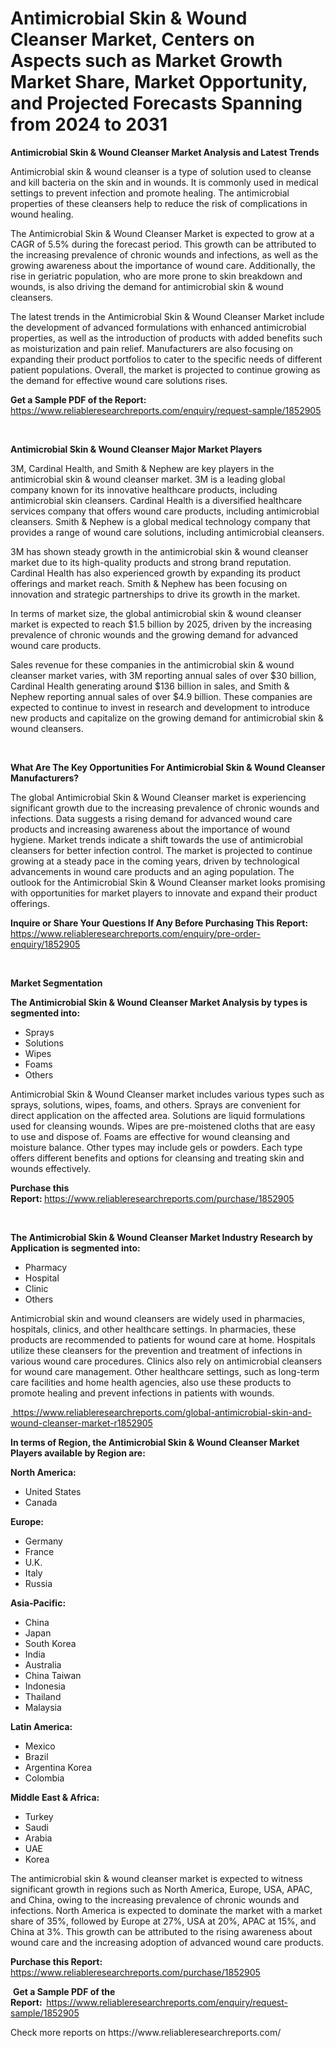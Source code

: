 <p><h1>Antimicrobial Skin & Wound Cleanser Market, Centers on Aspects such as Market Growth Market Share, Market Opportunity, and Projected Forecasts Spanning from 2024 to 2031</h1></p><p><strong>Antimicrobial Skin & Wound Cleanser Market Analysis and Latest Trends</strong></p>
<p><p>Antimicrobial skin & wound cleanser is a type of solution used to cleanse and kill bacteria on the skin and in wounds. It is commonly used in medical settings to prevent infection and promote healing. The antimicrobial properties of these cleansers help to reduce the risk of complications in wound healing.</p><p>The Antimicrobial Skin & Wound Cleanser Market is expected to grow at a CAGR of 5.5% during the forecast period. This growth can be attributed to the increasing prevalence of chronic wounds and infections, as well as the growing awareness about the importance of wound care. Additionally, the rise in geriatric population, who are more prone to skin breakdown and wounds, is also driving the demand for antimicrobial skin & wound cleansers.</p><p>The latest trends in the Antimicrobial Skin & Wound Cleanser Market include the development of advanced formulations with enhanced antimicrobial properties, as well as the introduction of products with added benefits such as moisturization and pain relief. Manufacturers are also focusing on expanding their product portfolios to cater to the specific needs of different patient populations. Overall, the market is projected to continue growing as the demand for effective wound care solutions rises.</p></p>
<p><strong>Get a Sample PDF of the Report:&nbsp;</strong> <a href="https://www.reliableresearchreports.com/enquiry/request-sample/1852905">https://www.reliableresearchreports.com/enquiry/request-sample/1852905</a></p>
<p>&nbsp;</p>
<p><strong>Antimicrobial Skin & Wound Cleanser Major Market Players</strong></p>
<p><p>3M, Cardinal Health, and Smith & Nephew are key players in the antimicrobial skin & wound cleanser market. 3M is a leading global company known for its innovative healthcare products, including antimicrobial skin cleansers. Cardinal Health is a diversified healthcare services company that offers wound care products, including antimicrobial cleansers. Smith & Nephew is a global medical technology company that provides a range of wound care solutions, including antimicrobial cleansers.</p><p>3M has shown steady growth in the antimicrobial skin & wound cleanser market due to its high-quality products and strong brand reputation. Cardinal Health has also experienced growth by expanding its product offerings and market reach. Smith & Nephew has been focusing on innovation and strategic partnerships to drive its growth in the market.</p><p>In terms of market size, the global antimicrobial skin & wound cleanser market is expected to reach $1.5 billion by 2025, driven by the increasing prevalence of chronic wounds and the growing demand for advanced wound care products. </p><p>Sales revenue for these companies in the antimicrobial skin & wound cleanser market varies, with 3M reporting annual sales of over $30 billion, Cardinal Health generating around $136 billion in sales, and Smith & Nephew reporting annual sales of over $4.9 billion. These companies are expected to continue to invest in research and development to introduce new products and capitalize on the growing demand for antimicrobial skin & wound cleansers.</p></p>
<p>&nbsp;</p>
<p><strong>What Are The Key Opportunities For Antimicrobial Skin & Wound Cleanser Manufacturers?</strong></p>
<p><p>The global Antimicrobial Skin & Wound Cleanser market is experiencing significant growth due to the increasing prevalence of chronic wounds and infections. Data suggests a rising demand for advanced wound care products and increasing awareness about the importance of wound hygiene. Market trends indicate a shift towards the use of antimicrobial cleansers for better infection control. The market is projected to continue growing at a steady pace in the coming years, driven by technological advancements in wound care products and an aging population. The outlook for the Antimicrobial Skin & Wound Cleanser market looks promising with opportunities for market players to innovate and expand their product offerings.</p></p>
<p><strong>Inquire or Share Your Questions If Any Before Purchasing This Report:</strong> <a href="https://www.reliableresearchreports.com/enquiry/pre-order-enquiry/1852905">https://www.reliableresearchreports.com/enquiry/pre-order-enquiry/1852905</a></p>
<p>&nbsp;</p>
<p><strong>Market Segmentation</strong></p>
<p><strong>The Antimicrobial Skin & Wound Cleanser Market Analysis by types is segmented into:</strong></p>
<p><ul><li>Sprays</li><li>Solutions</li><li>Wipes</li><li>Foams</li><li>Others</li></ul></p>
<p><p>Antimicrobial Skin & Wound Cleanser market includes various types such as sprays, solutions, wipes, foams, and others. Sprays are convenient for direct application on the affected area. Solutions are liquid formulations used for cleansing wounds. Wipes are pre-moistened cloths that are easy to use and dispose of. Foams are effective for wound cleansing and moisture balance. Other types may include gels or powders. Each type offers different benefits and options for cleansing and treating skin and wounds effectively.</p></p>
<p><strong>Purchase this Report:&nbsp;</strong><a href="https://www.reliableresearchreports.com/purchase/1852905">https://www.reliableresearchreports.com/purchase/1852905</a></p>
<p>&nbsp;</p>
<p><strong>The Antimicrobial Skin & Wound Cleanser Market Industry Research by Application is segmented into:</strong></p>
<p><ul><li>Pharmacy</li><li>Hospital</li><li>Clinic</li><li>Others</li></ul></p>
<p><p>Antimicrobial skin and wound cleansers are widely used in pharmacies, hospitals, clinics, and other healthcare settings. In pharmacies, these products are recommended to patients for wound care at home. Hospitals utilize these cleansers for the prevention and treatment of infections in various wound care procedures. Clinics also rely on antimicrobial cleansers for wound care management. Other healthcare settings, such as long-term care facilities and home health agencies, also use these products to promote healing and prevent infections in patients with wounds.</p></p>
<p><a href="https://www.reliableresearchreports.com/global-antimicrobial-skin-and-wound-cleanser-market-r1852905">&nbsp;https://www.reliableresearchreports.com/global-antimicrobial-skin-and-wound-cleanser-market-r1852905</a></p>
<p><strong>In terms of Region, the Antimicrobial Skin & Wound Cleanser Market Players available by Region are:</strong></p>
<p>
    <p> <strong> North America: </strong>
        <ul>
            <li>United States</li>
            <li>Canada</li>
        </ul>
        </p> 
    <p> <strong> Europe: </strong>
        <ul>
            <li>Germany</li>
            <li>France</li>
            <li>U.K.</li>
            <li>Italy</li>
            <li>Russia</li>
        </ul>
        </p> 
    <p> <strong> Asia-Pacific: </strong>
        <ul>
            <li>China</li>
            <li>Japan</li>
            <li>South Korea</li>
            <li>India</li>
            <li>Australia</li>
            <li>China Taiwan</li>
            <li>Indonesia</li>
            <li>Thailand</li>
            <li>Malaysia</li>
        </ul>
        </p> 
    <p> <strong> Latin America: </strong>
        <ul>
            <li>Mexico</li>
            <li>Brazil</li>
            <li>Argentina Korea</li>
            <li>Colombia</li>
        </ul>
        </p> 
    <p> <strong> Middle East & Africa: </strong>
        <ul>
            <li>Turkey</li>
            <li>Saudi</li>
            <li>Arabia</li>
            <li>UAE</li>
            <li>Korea</li>
        </ul>
    </p>
    </p>
<p><p>The antimicrobial skin & wound cleanser market is expected to witness significant growth in regions such as North America, Europe, USA, APAC, and China, owing to the increasing prevalence of chronic wounds and infections. North America is expected to dominate the market with a market share of 35%, followed by Europe at 27%, USA at 20%, APAC at 15%, and China at 3%. This growth can be attributed to the rising awareness about wound care and the increasing adoption of advanced wound care products.</p></p>
<p><strong>Purchase this Report: </strong><a href="https://www.reliableresearchreports.com/purchase/1852905">https://www.reliableresearchreports.com/purchase/1852905</a></p>
<p>&nbsp;<strong>Get a Sample PDF of the Report:&nbsp;&nbsp;</strong><a href="https://www.reliableresearchreports.com/enquiry/request-sample/1852905">https://www.reliableresearchreports.com/enquiry/request-sample/1852905</a></p>
<p><strong></strong></p>
<p>Check more reports on https://www.reliableresearchreports.com/</p>
